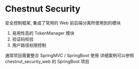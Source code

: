 # Chestnut Security
安全控制框架, 集成了常用的 Web 前后端分离所使用到的模块

1. 易用性高的 TokenManager 模块
2. 验证码校验
3. 用户路径权限控制

通常项目需要整合 SpringMVC / SpringBoot 使用
详细案例可以参照 chestnut_security_web 的 SpringBoot 项目